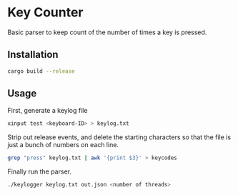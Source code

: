 # Key Counter

Basic parser to keep count of the number of times a key is pressed.

## Installation

```bash
cargo build --release
```

## Usage

First, generate a keylog file

```bash
xinput test <keyboard-ID> > keylog.txt
```

Strip out release events, and delete the starting characters so that the file is just a bunch of numbers on each line.

```bash
grep "press" keylog.txt | awk '{print $3}' > keycodes
```
Finally run the parser.

```bash
./keylogger keylog.txt out.json <number of threads>
```
